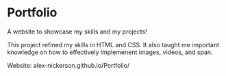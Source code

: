 # Portfolio

A website to showcase my skills and my projects!

This project refined my skills in HTML and CSS. It also taught me important knowledge on how to effectively implemenent images, videos, and span.

Website: alex-nickerson.github.io/Portfolio/